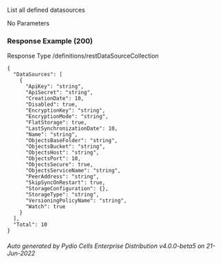 






 
List all defined datasources  


No Parameters



### Response Example (200)
Response Type /definitions/restDataSourceCollection

```
{
  "DataSources": [
    {
      "ApiKey": "string",
      "ApiSecret": "string",
      "CreationDate": 10,
      "Disabled": true,
      "EncryptionKey": "string",
      "EncryptionMode": "string",
      "FlatStorage": true,
      "LastSynchronizationDate": 10,
      "Name": "string",
      "ObjectsBaseFolder": "string",
      "ObjectsBucket": "string",
      "ObjectsHost": "string",
      "ObjectsPort": 10,
      "ObjectsSecure": true,
      "ObjectsServiceName": "string",
      "PeerAddress": "string",
      "SkipSyncOnRestart": true,
      "StorageConfiguration": {},
      "StorageType": "string",
      "VersioningPolicyName": "string",
      "Watch": true
    }
  ],
  "Total": 10
}
```




###### Auto generated by Pydio Cells Enterprise Distribution v4.0.0-beta5 on 21-Jun-2022
